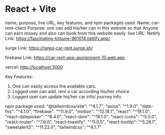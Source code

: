 # React + Vite
 name, purpose, live URL, key features, and npm packages used.
Name: car-rent-client
Purpose: one can add his/her can in this website so that Anyone can earn money and also can book from this website easily.
live URL:
Netlify Link:
https://fascinating-kitsune-961014.netlify.app/

surge Link:
https://tareq-car-rent.surge.sh/

firebase Link:
https://car-rent-app-assignment-10.web.app

vercel:
[http://localhost:3000](https://car-rent-server-lovat.vercel.app)

Key Features:
1) One can easily access the available cars.
2) Logged user can add, rent a car according his/her choice 
3) Logged user can update his/her car info/ journey info.


npm package used:
    "@tailwindcss/vite": "^4.1.7",
    "axios": "^1.9.0",
    "date-fns": "^4.1.0",
    "firebase": "^11.9.0",
    "motion": "^12.18.1",
    "react": "^19.1.0",
    "react-datepicker": "^8.4.0",
    "react-dom": "^19.1.0",
    "react-icons": "^5.5.0",
    "react-router": "^7.6.0",
    "react-toastify": "^11.0.5",
    "react-tooltip": "^5.28.1",
    "sweetalert2": "^11.22.0",
    "tailwindcss": "^4.1.7"
